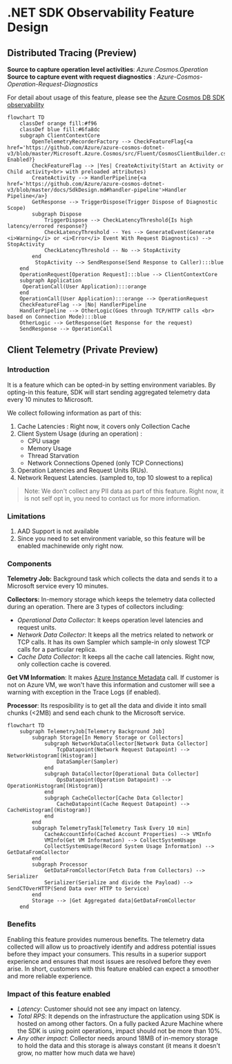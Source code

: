 # .NET SDK Observability Feature Design

## Distributed Tracing (Preview)

**Source to capture operation level activities**: _Azure.Cosmos.Operation_\
**Source to capture event with request diagnostics** : _Azure-Cosmos-Operation-Request-Diagnostics_

For detail about usage of this feature, please see the [Azure Cosmos DB SDK observability](https://learn.microsoft.com/azure/cosmos-db/nosql/sdk-observability?tabs=dotnet)

```mermaid
flowchart TD
    classDef orange fill:#f96
    classDef blue fill:#6fa8dc
    subgraph ClientContextCore
        OpenTelemetryRecorderFactory --> CheckFeatureFlag{<a href='https://github.com/Azure/azure-cosmos-dotnet-v3/blob/master/Microsoft.Azure.Cosmos/src/Fluent/CosmosClientBuilder.cs#L436'>isDistributedTracing</a> Enabled?} 
        CheckFeatureFlag --> |Yes| CreateActivity(Start an Activity or Child activity<br> with preloaded attributes) 
        CreateActivity --> HandlerPipeline{<a href='https://github.com/Azure/azure-cosmos-dotnet-v3/blob/master/docs/SdkDesign.md#handler-pipeline'>Handler Pipeline</a>}
        GetResponse --> TriggerDispose(Trigger Dispose of Diagnostic Scope)
        subgraph Dispose
            TriggerDispose --> CheckLatencyThreshold{Is high latency/errored response?}
            CheckLatencyThreshold -- Yes --> GenerateEvent(Generate <i>Warning</i> or <i>Error</i> Event With Request Diagnostics) --> StopActivity
            CheckLatencyThreshold -- No --> StopActivity   
        end
         StopActivity --> SendResponse(Send Response to Caller):::blue
    end
    OperationRequest[Operation Request]:::blue --> ClientContextCore
    subgraph Application
     OperationCall(User Application):::orange
    end
    OperationCall(User Application):::orange --> OperationRequest
    CheckFeatureFlag --> |No| HandlerPipeline 
    HandlerPipeline --> OtherLogic(Goes through TCP/HTTP calls <br> based on Connection Mode):::blue
    OtherLogic --> GetResponse(Get Response for the request)
    SendResponse --> OperationCall

```

## Client Telemetry (Private Preview)

### Introduction
It is a feature which can be opted-in by setting environment variables. By opting-in this feature, SDK will start sending aggregated telemetry data every 10 minutes to Microsoft.

We collect following information as part of this:
1. Cache Latencies : Right now, it covers only Collection Cache
2. Client System Usage (during an operation) :
    * CPU usage
    * Memory Usage
    * Thread Starvation
    * Network Connections Opened (only TCP Connections)
3. Operation Latencies and Request Units (RUs).
4. Network Request Latencies. (sampled to, top 10 slowest to a replica)

> Note: We don't collect any PII data as part of this feature. Right now, it is not self opt in, you need to contact us for more information.

### Limitations
1. AAD Support is not available
2. Since you need to set environment variable, so this feature will be enabled machinewide only right now.

### Components

**Telemetry Job:** Background task which collects the data and sends it to a Microsoft service every 10 minutes.

**Collectors:** In-memory storage which keeps the telemetry data collected during an operation. There are 3 types of collectors including:
* _Operational Data Collector_: It keeps operation level latencies and request units.
* _Network Data Collector_: It keeps all the metrics related to network or TCP calls. It has its own Sampler which sample-in only slowest TCP calls for a particular replica.
* _Cache Data Collector_: It keeps all the cache call latencies. Right now, only collection cache is covered.

**Get VM Information**: It makes [Azure Instance Metadata](https://learn.microsoft.com/azure/virtual-machines/instance-metadata-service?tabs=windows) call. If customer is not on Azure VM, we won't have this information and customer will see a warning with exception in the Trace Logs (if enabled).

**Processor**: Its resposibility is to get all the data and divide it into small chunks (<2MB) and send each chunk to the Microsoft service.

```mermaid
flowchart TD
    subgraph TelemetryJob[Telemetry Background Job]
        subgraph Storage[In Memory Storage or Collectors]
            subgraph NetworkDataCollector[Network Data Collector]
                TcpDatapoint(Network Request Datapoint) --> NetworkHistogram[(Histogram)]
                DataSampler(Sampler)
            end
            subgraph DataCollector[Operational Data Collector]
                OpsDatapoint(Operation Datapoint) --> OperationHistogram[(Histogram)]
            end
            subgraph CacheCollector[Cache Data Collector]
                CacheDatapoint(Cache Request Datapoint) --> CacheHistogram[(Histogram)]
            end
        end
        subgraph TelemetryTask[Telemetry Task Every 10 min]
            CacheAccountInfo(Cached Account Properties) --> VMInfo
            VMInfo(Get VM Information) --> CollectSystemUsage
            CollectSystemUsage(Record System Usage Information) --> GetDataFromCollector
        end
        subgraph Processor
            GetDataFromCollector(Fetch Data from Collectors) --> Serializer
            Serializer(Serialize and divide the Payload) --> SendCTOverHTTP(Send Data over HTTP to Service)
        end
        Storage --> |Get Aggregated data|GetDataFromCollector
    end
```

### Benefits
Enabling this feature provides numerous benefits. The telemetry data collected will allow us to proactively identify and address potential issues before they impact your consumers. This results in a superior support experience and ensures that most issues are resolved before they even arise. In short, customers with this feature enabled can expect a smoother and more reliable experience.

### Impact of this feature enabled
* _Latency_: Customer should not see any impact on latency.
* _Total RPS_: It depends on the infrastructure the application using SDK is hosted on among other factors. On a fully packed Azure Machine where the SDK is using point operations, impact should not be more than 10%.
* _Any other impact_: Collector needs around 18MB of in-memory storage to hold the data and this storage is always constant (it means it doesn't grow, no matter how much data we have)